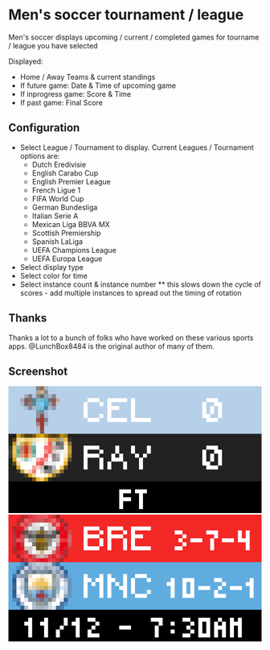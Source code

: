 # Men's soccer tournament / league

Men's soccer displays upcoming / current / completed games for tourname / league you have selected

Displayed:

- Home / Away Teams & current standings
- If future game: Date & Time of upcoming game
- If inprogress game:  Score & Time
- If past game:  Final Score

## Configuration
- Select League / Tournament to display.  Current Leagues / Tournament options are:
    * Dutch Eredivisie
    * English Carabo Cup
    * English Premier League
    * French Ligue 1
    * FIFA World Cup
    * German Bundesliga
    * Italian Serie A
    * Mexican Liga BBVA MX
    * Scottish Premiership
    * Spanish LaLiga
    * UEFA Champions League
    * UEFA Europa League
- Select display type
- Select color for time
- Select instance count & instance number **  this slows down the cycle of scores - add multiple instances to spread out the timing of rotation

## Thanks

Thanks a lot to a bunch of folks who have worked on these various sports apps.  @LunchBox8484 is the original author of many of them.

## Screenshot

![screenshot](soccermens.gif)
![screenshot](soccermens2.gif)
